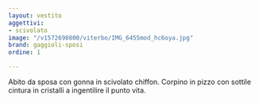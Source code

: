 ```yaml
---
layout: vestito
aggettivi:
- scivolato
image: "/v1572690800/viterbo/IMG_6455mod_hc6oya.jpg"
brand: gaggioli-sposi
ordine: 1

---
```

Abito da sposa con gonna in scivolato chiffon. Corpino in pizzo con sottile cintura in cristalli a ingentilire il punto vita.